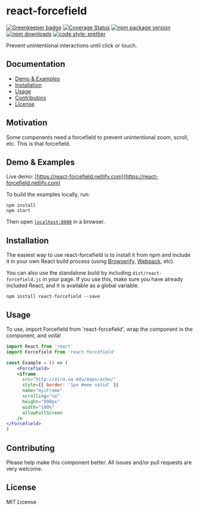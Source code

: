 # react-forcefield

[![Greenkeeper badge](https://badges.greenkeeper.io/coston/react-forcefield.svg)](https://greenkeeper.io/)
[![Coverage Status](https://coveralls.io/repos/github/coston/react-forcefield/badge.svg?branch=master)](https://coveralls.io/github/coston/react-forcefield?branch=master)
[![npm package version](https://badge.fury.io/js/react-forcefield.svg)](https://www.npmjs.com/package/react-forcefield)
[![npm downloads](https://img.shields.io/npm/dm/react-forcefield.svg)](https://www.npmjs.com/package/react-forcefield)
[![code style: prettier](https://img.shields.io/badge/code_style-prettier-ff69b4.svg)](https://prettier.io)

Prevent unintentional interactions until click or touch.

## Documentation

* [Demo & Examples](#demo--examples)
* [Installation](#installation)
* [Usage](#usage)
* [Contributors](#contributors)
* [License](#license)

## Motivation
Some components need a forcefield to prevent unintentional zoom, scroll, etc. This is that forcefield. 

## Demo & Examples

Live demo: [https://react-forcefield.netlify.com](https://react-forcefield.netlify.com)

To build the examples locally, run:

```
npm install
npm start
```

Then open [`localhost:8080`](http://localhost:8080) in a browser.

## Installation

The easiest way to use react-forcefield is to install it from npm and include it in your own React build process (using [Browserify](http://browserify.org), [Webpack](http://webpack.github.io/), etc).

You can also use the standalone build by including `dist/react-forcefield.js` in your page. If you use this, make sure you have already included React, and it is available as a global variable.

```
npm install react-forcefield --save
```

## Usage

To use, import Forcefield from 'react-forcefield', wrap the component in the <Forcefield> component, and voilà!

```jsx
import React from 'react'
import Forcefield from 'react-forcefield'

const Example = () => (
	<Forcefield>
    <iframe
      src="http://oira.ua.edu/maps/ache/"
      style={{ border: '1px #eee solid' }}
      name="myiFrame"
      scrolling="no"
      height="800px"
      width="100%"
      allowFullScreen
    />
</Forcefield>
)
```


## Contributing

Please help make this component better. All issues and/or pull requests are very welcome. 

## License

MIT License
